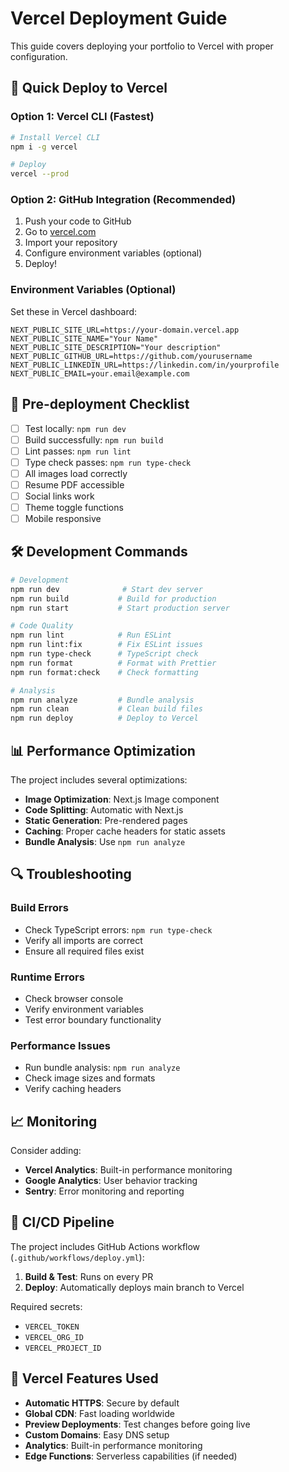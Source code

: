 # Vercel Deployment Guide

This guide covers deploying your portfolio to Vercel with proper configuration.

## 🚀 Quick Deploy to Vercel

### Option 1: Vercel CLI (Fastest)
```bash
# Install Vercel CLI
npm i -g vercel

# Deploy
vercel --prod
```

### Option 2: GitHub Integration (Recommended)
1. Push your code to GitHub
2. Go to [vercel.com](https://vercel.com)
3. Import your repository
4. Configure environment variables (optional)
5. Deploy!

### Environment Variables (Optional)
Set these in Vercel dashboard:
```
NEXT_PUBLIC_SITE_URL=https://your-domain.vercel.app
NEXT_PUBLIC_SITE_NAME="Your Name"
NEXT_PUBLIC_SITE_DESCRIPTION="Your description"
NEXT_PUBLIC_GITHUB_URL=https://github.com/yourusername
NEXT_PUBLIC_LINKEDIN_URL=https://linkedin.com/in/yourprofile
NEXT_PUBLIC_EMAIL=your.email@example.com
```

## 🔧 Pre-deployment Checklist

- [ ] Test locally: `npm run dev`
- [ ] Build successfully: `npm run build`
- [ ] Lint passes: `npm run lint`
- [ ] Type check passes: `npm run type-check`
- [ ] All images load correctly
- [ ] Resume PDF accessible
- [ ] Social links work
- [ ] Theme toggle functions
- [ ] Mobile responsive

## 🛠 Development Commands

```bash
# Development
npm run dev              # Start dev server
npm run build           # Build for production
npm run start           # Start production server

# Code Quality
npm run lint            # Run ESLint
npm run lint:fix        # Fix ESLint issues
npm run type-check      # TypeScript check
npm run format          # Format with Prettier
npm run format:check    # Check formatting

# Analysis
npm run analyze         # Bundle analysis
npm run clean           # Clean build files
npm run deploy          # Deploy to Vercel
```

## 📊 Performance Optimization

The project includes several optimizations:

- **Image Optimization**: Next.js Image component
- **Code Splitting**: Automatic with Next.js
- **Static Generation**: Pre-rendered pages
- **Caching**: Proper cache headers for static assets
- **Bundle Analysis**: Use `npm run analyze`

## 🔍 Troubleshooting

### Build Errors
- Check TypeScript errors: `npm run type-check`
- Verify all imports are correct
- Ensure all required files exist

### Runtime Errors
- Check browser console
- Verify environment variables
- Test error boundary functionality

### Performance Issues
- Run bundle analysis: `npm run analyze`
- Check image sizes and formats
- Verify caching headers

## 📈 Monitoring

Consider adding:
- **Vercel Analytics**: Built-in performance monitoring
- **Google Analytics**: User behavior tracking
- **Sentry**: Error monitoring and reporting

## 🔄 CI/CD Pipeline

The project includes GitHub Actions workflow (`.github/workflows/deploy.yml`):

1. **Build & Test**: Runs on every PR
2. **Deploy**: Automatically deploys main branch to Vercel

Required secrets:
- `VERCEL_TOKEN`
- `VERCEL_ORG_ID`
- `VERCEL_PROJECT_ID`

## 🎯 Vercel Features Used

- **Automatic HTTPS**: Secure by default
- **Global CDN**: Fast loading worldwide
- **Preview Deployments**: Test changes before going live
- **Custom Domains**: Easy DNS setup
- **Analytics**: Built-in performance monitoring
- **Edge Functions**: Serverless capabilities (if needed)
